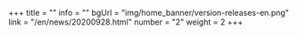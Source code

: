 +++
title = ""
info = ""
bgUrl = "img/home_banner/version-releases-en.png"
link = "/en/news/20200928.html"
number = "2"
weight =  2
+++